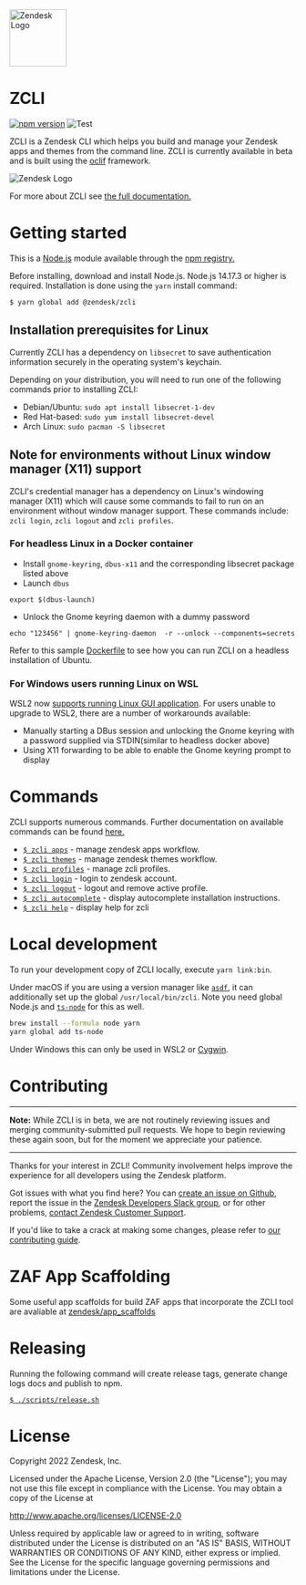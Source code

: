 <img src="logo.png" alt="Zendesk Logo" width="100"/>

# ZCLI

[![npm version](https://badge.fury.io/js/%40zendesk%2Fzcli.svg)](https://www.npmjs.com/package/@zendesk/zcli)
![Test](https://github.com/zendesk/zcli/workflows/Test/badge.svg)

ZCLI is a Zendesk CLI which helps you build and manage your Zendesk apps and themes from the command line. ZCLI is currently available in beta and is built using the [oclif](https://github.com/oclif/oclif) framework.

<img src="demo.gif" alt="Zendesk Logo" />

For more about ZCLI see [the full documentation.](/docs)

# Getting started

This is a [Node.js](https://nodejs.org/en/) module available through the [npm registry.](https://www.npmjs.com/package/@zendesk/zcli)

Before installing, download and install Node.js. Node.js 14.17.3 or higher is required. Installation is done using the `yarn` install command:

```
$ yarn global add @zendesk/zcli
```

## Installation prerequisites for Linux

Currently ZCLI has a dependency on `libsecret` to save authentication information securely in the operating system's keychain.

Depending on your distribution, you will need to run one of the following commands prior to installing ZCLI:
- Debian/Ubuntu: `sudo apt install libsecret-1-dev`
- Red Hat-based: `sudo yum install libsecret-devel`
- Arch Linux: `sudo pacman -S libsecret`


## Note for environments without Linux window manager (X11) support
ZCLI's credential manager has a dependency on Linux's windowing manager (X11) which will cause some commands to fail to run on an environment without window manager support. These commands include: `zcli login`, `zcli logout` and `zcli profiles`.

### For headless Linux in a Docker container
- Install  `gnome-keyring`, `dbus-x11` and the corresponding libsecret package listed above
- Launch `dbus`
```
export $(dbus-launch)
```
- Unlock the Gnome keyring daemon with a dummy password
```
echo "123456" | gnome-keyring-daemon  -r --unlock --components=secrets
```

Refer to this sample [Dockerfile](/example/headless_ubuntu_zcli.Dockerfile) to see how you can run ZCLI on a headless installation of Ubuntu.
### For Windows users running Linux on WSL

WSL2 now [supports running Linux GUI application](https://docs.microsoft.com/en-us/windows/wsl/tutorials/gui-apps). For users unable to upgrade to WSL2, there are a number of workarounds available:

* Manually starting a DBus session and unlocking the Gnome keyring with a password supplied via STDIN(similar to headless docker above)
* Using X11 forwarding to be able to enable the Gnome keyring prompt to display



# Commands

ZCLI supports numerous commands. Further documentation on available commands can be found [here.](/docs)

- [`$ zcli apps`](/docs/apps.md) - manage zendesk apps workflow.
- [`$ zcli themes`](/docs/themes.md) - manage zendesk themes workflow.
- [`$ zcli profiles`](/docs/profiles.md) - manage zcli profiles.
- [`$ zcli login`](/docs/login.md) - login to zendesk account.
- [`$ zcli logout`](/docs/logout.md) - logout and remove active profile.
- [`$ zcli autocomplete`](/docs/autocomplete.md) - display autocomplete installation instructions.
- [`$ zcli help`](/docs/help.md) - display help for zcli

# Local development

To run your development copy of ZCLI locally, execute `yarn link:bin`.

Under macOS if you are using a version manager like [`asdf`](https://asdf-vm.com), it can additionally set up the global `/usr/local/bin/zcli`.
Note you need global Node.js and [`ts-node`](https://github.com/TypeStrong/ts-node) for this as well.

```sh
brew install --formula node yarn
yarn global add ts-node
```

Under Windows this can only be used in WSL2 or [Cygwin](https://www.cygwin.com).

# Contributing

---

**Note:** While ZCLI is in beta, we are not routinely reviewing issues and merging community-submitted pull requests. We hope to begin reviewing these again soon, but for the moment we appreciate your patience.

---

Thanks for your interest in ZCLI! Community involvement helps improve the experience for all developers using the Zendesk platform.

Got issues with what you find here? You can [create an issue on Github](https://github.com/zendesk/zcli/issues/new), report the issue in the [Zendesk Developers Slack group](https://docs.google.com/forms/d/e/1FAIpQLScm_rDLWwzWnq6PpYWFOR_PwMaSBcaFft-1pYornQtBGAaiJA/viewform), or for other problems, [contact Zendesk Customer Support](https://support.zendesk.com/hc/en-us/articles/360026614173).

If you'd like to take a crack at making some changes, please refer to [our contributing guide](.github/CONTRIBUTING.md).

# ZAF App Scaffolding

Some useful app scaffolds for build ZAF apps that incorporate the ZCLI tool are avaliable at [zendesk/app_scaffolds](https://github.com/zendesk/app_scaffolds)

# Releasing

Running the following command will create release tags, generate change logs docs and publish to npm.

[`$ ./scripts/release.sh`](./scripts/release.sh)

# License

Copyright 2022 Zendesk, Inc.

Licensed under the Apache License, Version 2.0 (the "License"); you may not use this file except in compliance with the License.
You may obtain a copy of the License at

http://www.apache.org/licenses/LICENSE-2.0

Unless required by applicable law or agreed to in writing, software distributed under the License is distributed on an "AS IS" BASIS, WITHOUT WARRANTIES OR CONDITIONS OF ANY KIND, either express or implied. See the License for the specific language governing permissions and limitations under the License.
